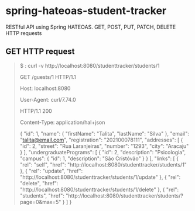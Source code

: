 # spring-hateoas-student-tracker

RESTful API using Spring HATEOAS. GET, POST, PUT, PATCH, DELETE HTTP requests

## GET HTTP request

> $ : curl -v http://localhost:8080/studenttracker/students/1
> 
> GET /guests/1 HTTP/1.1
> 
> Host: localhost:8080
> 
> User-Agent: curl/7.74.0
> 
> HTTP/1.1 200
> 
> Content-Type: application/hal+json
> 
> {
>     "id": 1,
>     "name": {
>         "firstName": "Talita",
>         "lastName": "Silva"
>     },
>     "email": "talita@email.com",
>     "registration": "202100078111",
>     "addresses": [
>         {
>             "id": 2,
>             "street": "Rua Laranjeiras",
>             "number": "1293",
>             "city": "Aracaju"
>         }
>     ],
>     "undergraduatePrograms": [
>         {
>             "id": 2,
>             "description": "Psicologia",
>             "campus": {
>                 "id": 1,
>                 "description": "São Cristóvão"
>             }
>         }
>     ],
>     "links": [
>         {
>             "rel": "self",
>             "href": "http://localhost:8080/studenttracker/students/1"
>         },
>         {
>             "rel": "update",
>             "href": "http://localhost:8080/studenttracker/students/1/update"
>         },
>         {
>             "rel": "delete",
>             "href": "http://localhost:8080/studenttracker/students/1/delete"
>         },
>         {
>             "rel": "students",
>             "href": "http://localhost:8080/studenttracker/students/?page=0&max=5"
>         }
>     ]
> }
